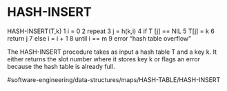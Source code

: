 # HASH-INSERT
HASH-INSERT(T,k) 
1  i = 0 
2  repeat 
3  j = h(k,i)
4  if T [j] == NIL 
5    T[j] = k 
6    return j 
7  else i = i + 1 
8  until i == m 
9  error “hash table overflow”

The HASH-INSERT procedure takes as input a hash table T and a key k. It either returns the slot number where it stores key k or flags an error because the hash table is already full.



#software-engineering/data-structures/maps/HASH-TABLE/HASH-INSERT
